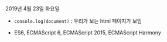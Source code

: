 2019년 4월 23일 화요일

* `console.log(document)` : 우리가 보는 html 페이지가 보임

* ES6, ECMAScript 6, ECMAScript 2015, ECMAScript Harmony